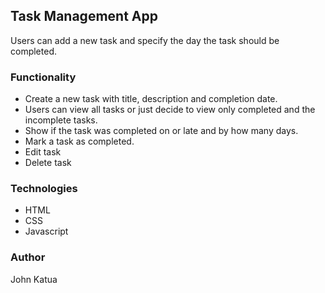 ## Task Management App

Users can add a new task and specify the day the task should be completed.

### Functionality

- Create a new task with title, description and completion date.
- Users can view all tasks or just decide to view only completed and the incomplete tasks.
- Show if the task was completed on or late and by how many days.
- Mark a task as completed.
- Edit task
- Delete task

### Technologies

- HTML
- CSS
- Javascript

### Author

John Katua